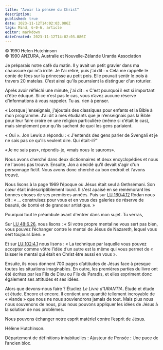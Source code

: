 ```yaml
---
title: "Avoir la pensée du Christ"
description: 
published: true
date: 2023-11-12T14:02:03.086Z
tags: Mind, 6-0-6, article
editor: markdown
dateCreated: 2023-11-12T14:02:03.086Z
---
```


<p class="v-card v-sheet theme--light gray lighten-3 px-2 py-1">© 1990 Helen Hutchinson<br>© 1990 ANZURA, Australie et Nouvelle-Zélande Urantia Association</p>


Je préparais notre café du matin. Il y avait un petit gravier dans ma chaussure qui m'a irrité. Je l'ai retiré, puis j'ai dit : « Cela me rappelle le conte de fées sur la princesse au petit pois. Elle pouvait sentir le pois à travers 20 matelas. C’est ainsi qu’ils pourraient la distinguer d’un roturier.

Après avoir réfléchi une minute, j'ai dit : « C'est pourquoi il est si important d'être éduqué. Si ce n’est pas le cas, vous n’avez aucune réserve d’informations à vous rappeler. Tu as. rien à penser.

« Lorsque j'enseignais, j'ajoutais des classiques pour enfants et la Bible à mon programme. J’ai dit à mes étudiants que je n’enseignais pas la Bible pour leur faire croire en une religion particulière (même si c’était le cas), mais simplement pour qu’ils sachent de quoi les gens parlaient.

« Oui ». Jon Lewis a répondu : « J'entends des gens parler de Svengali et je ne sais pas ce qu'ils veulent dire. Qui était-il?"

«Je ne sais pas», répondis-je, «mais nous le saurons».

Nous avons cherché dans deux dictionnaires et deux encyclopédies et nous ne l'avons pas trouvé. Ensuite, Jon a décidé qu'il devait s'agir d'un personnage fictif. Nous avons donc cherché au bon endroit et l'avons trouvé.

Nous lisons à la page 1969 l’époque où Jésus était seul à Gethsémani. Son cœur était indescriptiblement lourd. Il s'est apaisé en se remémorant les bonnes choses de ses premières années. Puis sur [LU 160:4.12](/fr/The_Urantia_Book/160#p4_12) Rodan nous dit : « ... construisez pour vous et en vous des galeries de réserve de beauté, de bonté et de grandeur artistique. »

Pourquoi tout le préambule avant d'entrer dans mon sujet. Tu verras,

Sur [LU 48:6.26](/fr/The_Urantia_Book/48#p6_26), nous lisons : « Si votre propre mental ne vous sert pas bien, vous pouvez l’échanger contre le mental de Jésus de Nazareth, lequel vous sert toujours bien. »

Et sur [LU 102:4.1](/fr/The_Urantia_Book/102#p4_1) nous lisons : « La technique par laquelle vous pouvez accepter comme vôtre l’idée d’un autre est la même qui vous permet de « laisser le mental qui était en Christ être aussi en vous ».

Ensuite, ils nous donnent 700 pages d’attitudes de Jésus face à presque toutes les situations imaginables. En outre, les premières parties du livre ont été écrites par les Fils de Dieu ou Fils du Paradis, et elles expriment donc également ses attitudes et ses idées.

Alors que devons-nous faire ? Étudiez _Le Livre d'URANTIA_. Étude et étude et étude. Encore et encore. Il contient une quantité tellement incroyable de « viande » que nous ne nous souviendrons jamais de tout. Mais plus nous nous souvenons de nous, plus nous pouvons appliquer les idées de Jésus à la solution de nos problèmes.

Nous pouvons échanger notre esprit matériel contre l’esprit de Jésus.

Hélène Hutchinson.

Département de définitions inhabituelles :
Ajusteur de Pensée : Une puce de l’ancien bloc.


